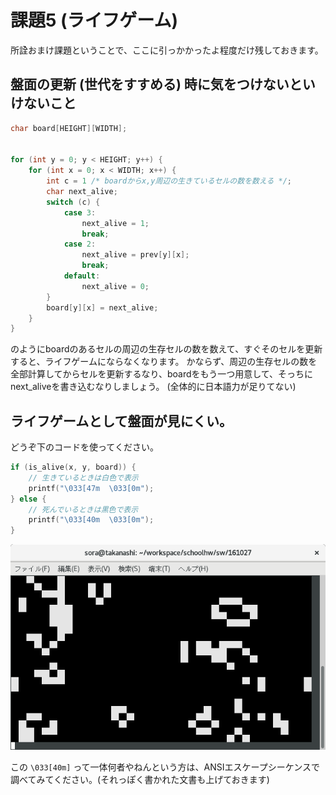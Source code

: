 課題5 (ライフゲーム)
=========

所詮おまけ課題ということで、ここに引っかかったよ程度だけ残しておきます。

## 盤面の更新 (世代をすすめる) 時に気をつけないといけないこと

```c:kadai05_update_generation.c
char board[HEIGHT][WIDTH];


for (int y = 0; y < HEIGHT; y++) {
    for (int x = 0; x < WIDTH; x++) {
        int c = 1 /* boardからx,y周辺の生きているセルの数を数える */;
        char next_alive;
        switch (c) {
            case 3:
                next_alive = 1;
                break;
            case 2:
                next_alive = prev[y][x];
                break;
            default:
                next_alive = 0;
        }
        board[y][x] = next_alive;
    }
}
```

のようにboardのあるセルの周辺の生存セルの数を数えて、すぐそのセルを更新すると、ライフゲームにならなくなります。
かならず、周辺の生存セルの数を全部計算してからセルを更新するなり、boardをもう一つ用意して、そっちにnext_aliveを書き込むなりしましょう。
(全体的に日本語力が足りてない)

## ライフゲームとして盤面が見にくい。

どうぞ下のコードを使ってください。

```c:kadai05_show_board.c
if (is_alive(x, y, board)) {
    // 生きているときは白色で表示
    printf("\033[47m  \033[0m");
} else {
    // 死んでいるときは黒色で表示
    printf("\033[40m  \033[0m");
}
```

![盤面](images/board_with_ansi_escape_seq.png)

この ```\033[40m]``` って一体何者やねんという方は、ANSIエスケープシーケンスで調べてみてください。(それっぽく書かれた文書も上げておきます)
